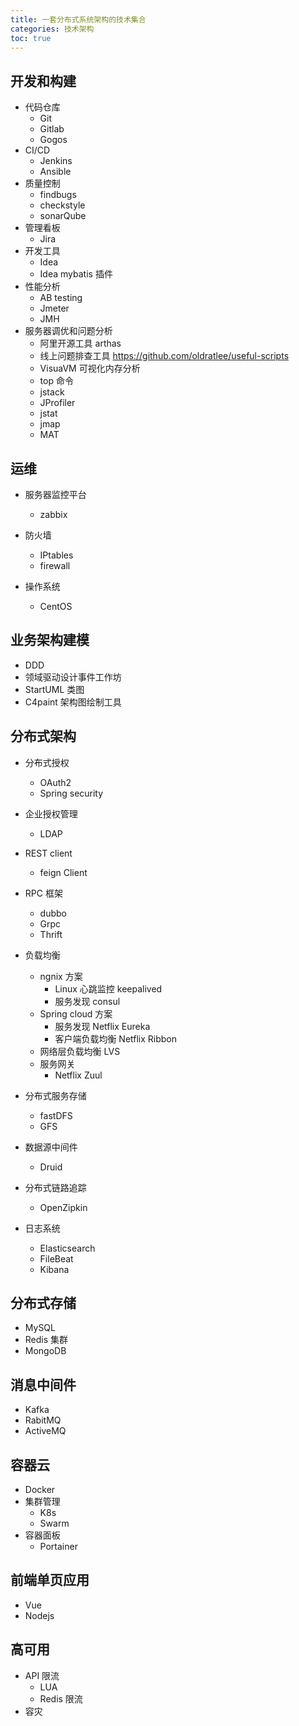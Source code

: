 ```yaml
---
title: 一套分布式系统架构的技术集合
categories: 技术架构
toc: true
---
```


## 开发和构建

- 代码仓库
  - Git
  - Gitlab 
  - Gogos 
- CI/CD
  - Jenkins
  - Ansible
- 质量控制
  - findbugs
  - checkstyle
  - sonarQube
- 管理看板 
  - Jira
- 开发工具
  - Idea
  - Idea mybatis 插件
- 性能分析
  - AB testing
  - Jmeter
  - JMH
- 服务器调优和问题分析
  - 阿里开源工具 arthas
  - 线上问题排查工具 https://github.com/oldratlee/useful-scripts
  - VisuaVM 可视化内存分析
  -  top 命令
  -  jstack
  -  JProfiler
  -  jstat
  -  jmap
  -  MAT

## 运维

- 服务器监控平台
  - zabbix

- 防火墙
  - IPtables
  - firewall 
- 操作系统
  - CentOS

## 业务架构建模

- DDD 
- 领域驱动设计事件工作坊
- StartUML 类图
- C4paint 架构图绘制工具
  
## 分布式架构

- 分布式授权
  - OAuth2
  - Spring security 
- 企业授权管理
  - LDAP
- REST client
  - feign Client
- RPC 框架
  - dubbo
  - Grpc
  - Thrift
- 负载均衡
  - ngnix 方案
    - Linux 心跳监控 keepalived
    - 服务发现 consul
  - Spring cloud 方案
    - 服务发现 Netflix Eureka
    - 客户端负载均衡 Netflix Ribbon
  - 网络层负载均衡 LVS
  - 服务网关 
    - Netflix Zuul
- 分布式服务存储
  - fastDFS
  - GFS
- 数据源中间件
  - Druid

- 分布式链路追踪
  - OpenZipkin 
- 日志系统
  - Elasticsearch
  - FileBeat
  - Kibana

## 分布式存储
    
- MySQL
- Redis 集群
- MongoDB

## 消息中间件

- Kafka
- RabitMQ
- ActiveMQ

## 容器云

- Docker
- 集群管理
  - K8s
  - Swarm
- 容器面板
  - Portainer

## 前端单页应用

- Vue 
- Nodejs

## 高可用

- API 限流
  - LUA
  - Redis 限流
- 容灾